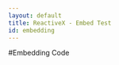 ```yaml
---
layout: default
title: ReactiveX - Embed Test
id: embedding
---
```


#Embedding Code

<tabs-panel flex>
<tab-code label="Java" language="java" url="https://api.github.com/repos/GeorgiKhomeriki/RxCourse/contents/HeadTail.java"></tab-code>
<tab-code label="Scala" language="scala" url="https://api.github.com/repos/GeorgiKhomeriki/RxCourse/contents/Gui.java"></tab-code>
<tab-code label="Groovy" language="groovy" url="https://api.github.com/repos/GeorgiKhomeriki/RxCourse/contents/Flatmap.java"></tab-code>
<tab-code label="Clojure" language="scala" url="https://api.github.com/repos/GeorgiKhomeriki/RxCourse/contents/Game.java"></tab-code>
</tabs-panel>

<!--paper-tabs selected="0" class="transparent-teal" noink>
	<paper-tab>Java</paper-tab>
	<paper-tab>Scala</paper-tab>
	<paper-tab>Groovy</paper-tab>
	<paper-tab>Clojure</paper-tab>
	<paper-tab>Kotlin</paper-tab>
	<paper-tab>JRuby</paper-tab>
</paper-tabs-->

